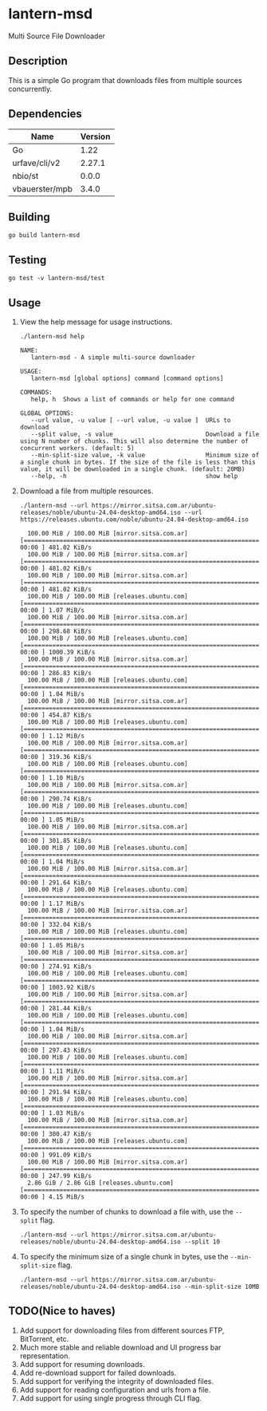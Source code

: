 # lantern-msd

Multi Source File Downloader

## Description

This is a simple Go program that downloads files from multiple sources concurrently.

## Dependencies

| Name           | Version |
|----------------|---------|
| Go             | 1.22    |
| urfave/cli/v2  | 2.27.1  |
| nbio/st        | 0.0.0   |
| vbauerster/mpb | 3.4.0   |

## Building
```shell
go build lantern-msd
```

## Testing
```shell
go test -v lantern-msd/test
```

## Usage
1. View the help message for usage instructions.
    ```shell
    ./lantern-msd help

    NAME:
       lantern-msd - A simple multi-source downloader

    USAGE:
       lantern-msd [global options] command [command options]

    COMMANDS:
       help, h  Shows a list of commands or help for one command

    GLOBAL OPTIONS:
       --url value, -u value [ --url value, -u value ]  URLs to download
       --split value, -s value                          Download a file using N number of chunks. This will also determine the number of concurrent workers. (default: 5)
       --min-split-size value, -k value                 Minimum size of a single chunk in bytes. If the size of the file is less than this value, it will be downloaded in a single chunk. (default: 20MB)
       --help, -h                                       show help
    ```
2. Download a file from multiple resources.
    ```shell
    ./lantern-msd --url https://mirror.sitsa.com.ar/ubuntu-releases/noble/ubuntu-24.04-desktop-amd64.iso --url https://releases.ubuntu.com/noble/ubuntu-24.04-desktop-amd64.iso 
   
      100.00 MiB / 100.00 MiB [mirror.sitsa.com.ar] [==============================================================================] 00:00 ] 481.02 KiB/s
      100.00 MiB / 100.00 MiB [mirror.sitsa.com.ar] [==============================================================================] 00:00 ] 481.02 KiB/s
      100.00 MiB / 100.00 MiB [mirror.sitsa.com.ar] [==============================================================================] 00:00 ] 481.02 KiB/s
      100.00 MiB / 100.00 MiB [releases.ubuntu.com] [==============================================================================] 00:00 ] 1.07 MiB/s
      100.00 MiB / 100.00 MiB [mirror.sitsa.com.ar] [==============================================================================] 00:00 ] 298.68 KiB/s
      100.00 MiB / 100.00 MiB [releases.ubuntu.com] [==============================================================================] 00:00 ] 1000.39 KiB/s
      100.00 MiB / 100.00 MiB [mirror.sitsa.com.ar] [==============================================================================] 00:00 ] 286.83 KiB/s
      100.00 MiB / 100.00 MiB [releases.ubuntu.com] [==============================================================================] 00:00 ] 1.04 MiB/s
      100.00 MiB / 100.00 MiB [mirror.sitsa.com.ar] [==============================================================================] 00:00 ] 454.87 KiB/s
      100.00 MiB / 100.00 MiB [releases.ubuntu.com] [==============================================================================] 00:00 ] 1.12 MiB/s
      100.00 MiB / 100.00 MiB [mirror.sitsa.com.ar] [==============================================================================] 00:00 ] 319.36 KiB/s
      100.00 MiB / 100.00 MiB [releases.ubuntu.com] [==============================================================================] 00:00 ] 1.10 MiB/s
      100.00 MiB / 100.00 MiB [mirror.sitsa.com.ar] [==============================================================================] 00:00 ] 290.74 KiB/s
      100.00 MiB / 100.00 MiB [releases.ubuntu.com] [==============================================================================] 00:00 ] 1.05 MiB/s
      100.00 MiB / 100.00 MiB [mirror.sitsa.com.ar] [==============================================================================] 00:00 ] 301.85 KiB/s
      100.00 MiB / 100.00 MiB [releases.ubuntu.com] [==============================================================================] 00:00 ] 1.04 MiB/s
      100.00 MiB / 100.00 MiB [mirror.sitsa.com.ar] [==============================================================================] 00:00 ] 291.64 KiB/s
      100.00 MiB / 100.00 MiB [releases.ubuntu.com] [==============================================================================] 00:00 ] 1.17 MiB/s
      100.00 MiB / 100.00 MiB [mirror.sitsa.com.ar] [==============================================================================] 00:00 ] 332.04 KiB/s
      100.00 MiB / 100.00 MiB [releases.ubuntu.com] [==============================================================================] 00:00 ] 1.05 MiB/s
      100.00 MiB / 100.00 MiB [mirror.sitsa.com.ar] [==============================================================================] 00:00 ] 274.91 KiB/s
      100.00 MiB / 100.00 MiB [releases.ubuntu.com] [==============================================================================] 00:00 ] 1003.92 KiB/s
      100.00 MiB / 100.00 MiB [mirror.sitsa.com.ar] [==============================================================================] 00:00 ] 281.44 KiB/s
      100.00 MiB / 100.00 MiB [releases.ubuntu.com] [==============================================================================] 00:00 ] 1.04 MiB/s
      100.00 MiB / 100.00 MiB [mirror.sitsa.com.ar] [==============================================================================] 00:00 ] 297.43 KiB/s
      100.00 MiB / 100.00 MiB [releases.ubuntu.com] [==============================================================================] 00:00 ] 1.11 MiB/s
      100.00 MiB / 100.00 MiB [mirror.sitsa.com.ar] [==============================================================================] 00:00 ] 291.94 KiB/s
      100.00 MiB / 100.00 MiB [releases.ubuntu.com] [==============================================================================] 00:00 ] 1.03 MiB/s
      100.00 MiB / 100.00 MiB [mirror.sitsa.com.ar] [==============================================================================] 00:00 ] 300.47 KiB/s
      100.00 MiB / 100.00 MiB [releases.ubuntu.com] [==============================================================================] 00:00 ] 991.09 KiB/s
      100.00 MiB / 100.00 MiB [mirror.sitsa.com.ar] [==============================================================================] 00:00 ] 247.99 KiB/s
      2.86 GiB / 2.86 GiB [releases.ubuntu.com] [==============================================================================] 00:00 ] 4.15 MiB/s 
    ```
3. To specify the number of chunks to download a file with, use the `--split` flag.
    ```shell
    ./lantern-msd --url https://mirror.sitsa.com.ar/ubuntu-releases/noble/ubuntu-24.04-desktop-amd64.iso --split 10
    ```
4. To specify the minimum size of a single chunk in bytes, use the `--min-split-size` flag.
    ```shell
    ./lantern-msd --url https://mirror.sitsa.com.ar/ubuntu-releases/noble/ubuntu-24.04-desktop-amd64.iso --min-split-size 10MB
    ```
   
## TODO(Nice to haves)
1. Add support for downloading files from different sources FTP, BitTorrent, etc.
2. Much more stable and reliable download and UI progress bar representation.
3. Add support for resuming downloads.
4. Add re-download support for failed downloads.
5. Add support for verifying the integrity of downloaded files.
6. Add support for reading configuration and urls from a file.
7. Add support for using single progress through CLI flag.
   




